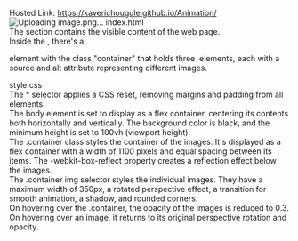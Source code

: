 Hosted Link: https://kaverichougule.github.io/Animation/
![Uploading image.png…]()
index.html <br>
The <body> section contains the visible content of the web page. <br>
Inside the <body>, there's a <div> element with the class "container" that holds three <img> elements, each with a source and alt attribute representing different images. <br>

style.css <br>
The * selector applies a CSS reset, removing margins and padding from all elements. <br>
The body element is set to display as a flex container, centering its contents both horizontally and vertically. The background color is black, and the minimum height is set to 100vh (viewport height). <br>
The .container class styles the container of the images. It's displayed as a flex container with a width of 1100 pixels and equal spacing between its items. The -webkit-box-reflect property creates a reflection effect below the images. <br>
The .container img selector styles the individual images. They have a maximum width of 350px, a rotated perspective effect, a transition for smooth animation, a shadow, and rounded corners. <br>
On hovering over the .container, the opacity of the images is reduced to 0.3. <br>
On hovering over an image, it returns to its original perspective rotation and opacity. <br>
